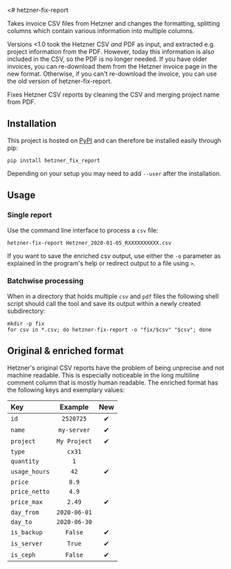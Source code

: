 <# hetzner-fix-report

Takes invoice CSV files from Hetzner and changes the formatting, splitting columns which contain various information into multiple columns.

Versions <1.0 took the Hetzner CSV *and* PDF as input, and extracted e.g. project information from the PDF.
However, today this information is also included in the CSV, so the PDF is no longer needed.
If you have older invoices, you can re-download them from the Hetzner invoice page in the new format.
Otherwise, if you can't re-download the invoice, you can use the old version of hetzner-fix-report.

Fixes Hetzner CSV reports by cleaning the CSV and merging project name from PDF.


## Installation

This project is hosted on [PyPI](https://pypi.org/project/hetzner-fix-report/) and can therefore be installed easily through pip:

```
pip install hetzner_fix_report
```

Depending on your setup you may need to add `--user` after the installation.

## Usage
### Single report
Use the command line interface to process a `csv` file:

```
hetzner-fix-report Hetzner_2020-01-05_RXXXXXXXXXX.csv
```

If you want to save the enriched csv output, use either the `-o` parameter as explained in the program's help or redirect output to a file using `>`.

### Batchwise processing
When in a directory that holds multiple `csv` and `pdf` files the following shell script should call the tool and save its output within a newly created subdirectory:

```
mkdir -p fix
for csv in *.csv; do hetzner-fix-report -o "fix/$csv" "$csv"; done
```

## Original & enriched format
Hetzner's original CSV reports have the problem of being unprecise and not machine readable.
This is especially noticeable in the long multiline comment column that is mostly human readable.
The enriched format has the following keys and exemplary values:

Key | Example | New
:-|:-:| :-:
`id` | `2520725` | ✔
`name` | `my-server` | ✔
`project` | `My Project` | ✔
`type` | `cx31` |
`quantity` | `1` |
`usage_hours` | `42` | ✔
`price` | `8.9` |
`price_netto` | `4.9` |
`price_max` | `2.49` | ✔
`day_from` | `2020-06-01` |
`day_to` | `2020-06-30` |
`is_backup` | `False` | ✔
`is_server` | `True` | ✔
`is_ceph` | `False` | ✔

